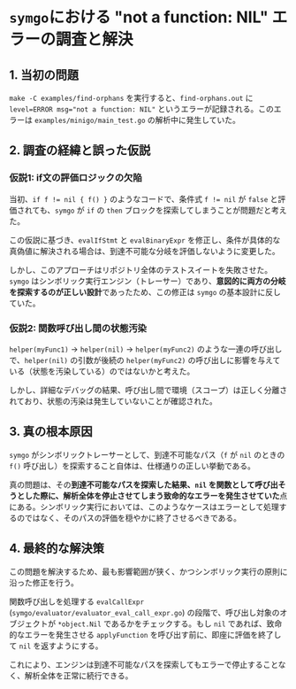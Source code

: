 # `symgo`における "not a function: NIL" エラーの調査と解決

## 1. 当初の問題

`make -C examples/find-orphans` を実行すると、`find-orphans.out` に `level=ERROR msg="not a function: NIL"` というエラーが記録される。このエラーは `examples/minigo/main_test.go` の解析中に発生していた。

## 2. 調査の経緯と誤った仮説

### 仮説1: if文の評価ロジックの欠陥

当初、`if f != nil { f() }` のようなコードで、条件式 `f != nil` が `false` と評価されても、`symgo` が `if` の `then` ブロックを探索してしまうことが問題だと考えた。

この仮説に基づき、`evalIfStmt` と `evalBinaryExpr` を修正し、条件が具体的な真偽値に解決される場合は、到達不可能な分岐を評価しないように変更した。

しかし、このアプローチはリポジトリ全体のテストスイートを失敗させた。`symgo` はシンボリック実行エンジン（トレーサー）であり、**意図的に両方の分岐を探索するのが正しい設計**であったため、この修正は `symgo` の基本設計に反していた。

### 仮説2: 関数呼び出し間の状態汚染

`helper(myFunc1)` -> `helper(nil)` -> `helper(myFunc2)` のような一連の呼び出しで、`helper(nil)` の引数が後続の `helper(myFunc2)` の呼び出しに影響を与えている（状態を汚染している）のではないかと考えた。

しかし、詳細なデバッグの結果、呼び出し間で環境（スコープ）は正しく分離されており、状態の汚染は発生していないことが確認された。

## 3. 真の根本原因

`symgo` がシンボリックトレーサーとして、到達不可能なパス（`f` が `nil` のときの `f()` 呼び出し）を探索すること自体は、仕様通りの正しい挙動である。

真の問題は、その**到達不可能なパスを探索した結果、`nil` を関数として呼び出そうとした際に、解析全体を停止させてしまう致命的なエラーを発生させていた**点にある。シンボリック実行においては、このようなケースはエラーとして処理するのではなく、そのパスの評価を穏やかに終了させるべきである。

## 4. 最終的な解決策

この問題を解決するため、最も影響範囲が狭く、かつシンボリック実行の原則に沿った修正を行う。

関数呼び出しを処理する `evalCallExpr` (`symgo/evaluator/evaluator_eval_call_expr.go`) の段階で、呼び出し対象のオブジェクトが `*object.Nil` であるかをチェックする。もし `nil` であれば、致命的なエラーを発生させる `applyFunction` を呼び出す前に、即座に評価を終了して `nil` を返すようにする。

これにより、エンジンは到達不可能なパスを探索してもエラーで停止することなく、解析全体を正常に続行できる。